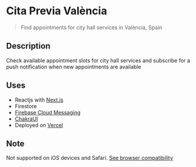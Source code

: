 # Cita Previa València

> Find appointments for city hall services in València, Spain

## Description

Check available appointment slots for city hall services and subscribe for a push notification when new appointments are available

## Uses
- Reactjs with [Next.js](https://nextjs.org/)
- Firestore
- [Firebase Cloud Messaging](https://firebase.google.com/products/cloud-messaging/)
- [ChakraUI](https://chakra-ui.com/)
- Deployed on [Vercel](https://vercel.com)

## Note
Not supported on iOS devices and Safari. [See browser compatibility](https://developer.mozilla.org/en-US/docs/Web/API/Notifications_API/Using_the_Notifications_API#browser_compatibility)